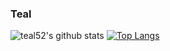 ### Teal

<!--
**teal52/teal52** is a ✨ _special_ ✨ repository because its `README.md` (this file) appears on your GitHub profile.

Here are some ideas to get you started:

- 🔭 I’m currently working on ...
- 🌱 I’m currently learning ...
- 👯 I’m looking to collaborate on ...
- 🤔 I’m looking for help with ...
- 💬 Ask me about ...
- 📫 How to reach me: ...
- 😄 Pronouns: ...
- ⚡ Fun fact: ...
-->
![teal52's github stats](https://github-readme-stats.vercel.app/api?username=teal52&show_icons=true&theme=radical)
[![Top Langs](https://github-readme-stats.vercel.app/api/top-langs/?username=teal52)](https://github.com/teal52/github-readme-stats)
